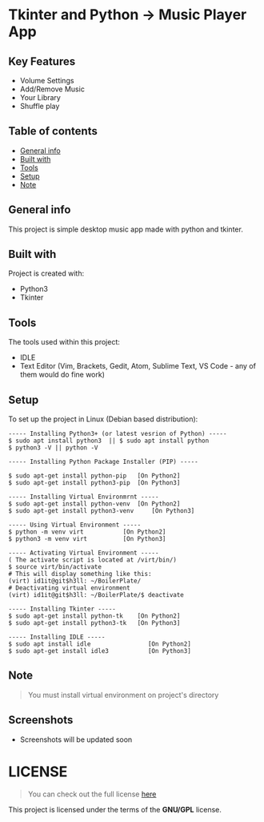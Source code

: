 # Tkinter and Python -> Music Player App 

## Key Features 
* Volume Settings
* Add/Remove Music
* Your Library
* Shuffle play

## Table of contents
* [General info](#general-info)
* [Built with](#built-with)
* [Tools](#tools)
* [Setup](#setup)
* [Note](#note)

## General info
This project is simple desktop music app made with python and tkinter. 
	
## Built with
Project is created with:
* Python3
* Tkinter
	
## Tools
The tools used within this project:
* IDLE 
* Text Editor (Vim, Brackets, Gedit, Atom, Sublime Text, VS Code - any of them would do fine work)

## Setup
To set up the project in Linux (Debian based distribution):
```
----- Installing Python3+ (or latest vesrion of Python) -----
$ sudo apt install python3  || $ sudo apt install python
$ python3 -V || python -V

----- Installing Python Package Installer (PIP) -----

$ sudo apt-get install python-pip 	[On Python2]
$ sudo apt-get install python3-pip 	[On Python3]

----- Installing Virtual Environmrnt -----
$ sudo apt-get install python-venv 	[On Python2]
$ sudo apt-get install python3-venv 	[On Python3]

----- Using Virtual Environment -----
$ python -m venv virt 			[On Python2]
$ python3 -m venv virt 			[On Python3]

----- Activating Virtual Environment -----
( The activate script is located at /virt/bin/)
$ source virt/bin/activate
# This will display something like this: 
(virt) id1it@git$h3ll: ~/BoilerPlate/
# Deactivating virtual environment 
(virt) id1it@git$h3ll: ~/BoilerPlate/$ deactivate 

----- Installing Tkinter -----
$ sudo apt-get install python-tk	[On Python2]
$ sudo apt-get install python3-tk 	[On Python3]

----- Installing IDLE -----
$ sudo apt install idle                [On Python2]
$ sudo apt-get install idle3           [On Python3]
``` 

## Note
>You must install virtual environment on project's directory

## Screenshots 
* Screenshots will be updated soon

# LICENSE 
>You can check out the full license [here](https://github.com/pkgnpdeb/python-music/blob/main/LICENSE)

This project is licensed under the terms of the **GNU/GPL** license.  
